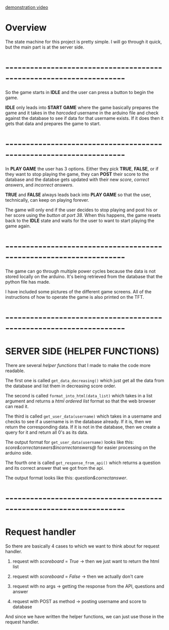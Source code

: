 [demonstration video](https://youtu.be/JVsWN_9uA94)
# Overview

The state machine for this project is pretty simple. I will go through it quick, but the main part is at the server side.

# -------------------------------------------------------------------
So the game starts in **IDLE** and the user can press a button to begin the game. 

**IDLE** only leads into **START GAME** where the game basically prepares the game and it takes in the *harcoded* username in the arduino file and check against the database to see if data for that username exists. If it does then it gets that data and prepares the game to start.

# -------------------------------------------------------------------

In **PLAY GAME** the user has 3 options. Either they pick **TRUE**, **FALSE**, or if they want to stop playing the game, they can **POST** their score to the database and the databse gets updated with their new *score*, *correct answers*, and *incorrect answers*. 

**TRUE** and **FALSE** always leads back into **PLAY GAME** so that the user, technically, can keep on playing forever. 

The game will only end if the user decides to stop playing and post his or her score using the *button at port 38*. When this happens, the game resets back to the **IDLE** state and waits for the user to want to start playing the game again. 

# -------------------------------------------------------------------

The game can go through multiple power cycles because the data is not stored locally on the arduino. It's being retrieved from the database that the python file has made.

I have included some pictures of the different game screens. All of the instructions of how to operate the game is also printed on the TFT. 

# -------------------------------------------------------------------

# SERVER SIDE (HELPER FUNCTIONS)

There are several *helper functions* that I made to make the code more readable. 

The first one is called `get_data_decreasing()` which just get all the data from the database and list them in decreasing score order. 

The second is called `format_into_html(data_list)` which takes in a list argument and returns a  *html ordered list* format so that the web browser can read it. 

The third is called `get_user_data(username)` which takes in a username and checks to see if a username is in the database already. If it is, then we return the corresponding data. If it is not in the database, then we create a query for it and return all 0's as its data. 

The output format for `get_user_data(username)` looks like this: *score&correctanswers$incorrectanswers@* for easier processing on the arduino side. 

The fourth one is called `get_response_from_api()` which returns a question and its correct answer that we got from the api. 

The output format looks like this: *question&correctanswer*. 
# -------------------------------------------------------------------

# Request handler

So there are basically 4 cases to which we want to think about for request handler. 

1. request with *scoreboard* = *True* -> then we just want to return the html list
  
2. request with *scoreboard* = *False* -> then we actually don't care
  
3. request with no args -> getting the response from the API, questions and answer
  
4. request with POST as method -> posting username and score to database

And since we have written the helper functions, we can just use those in the request handler. 



